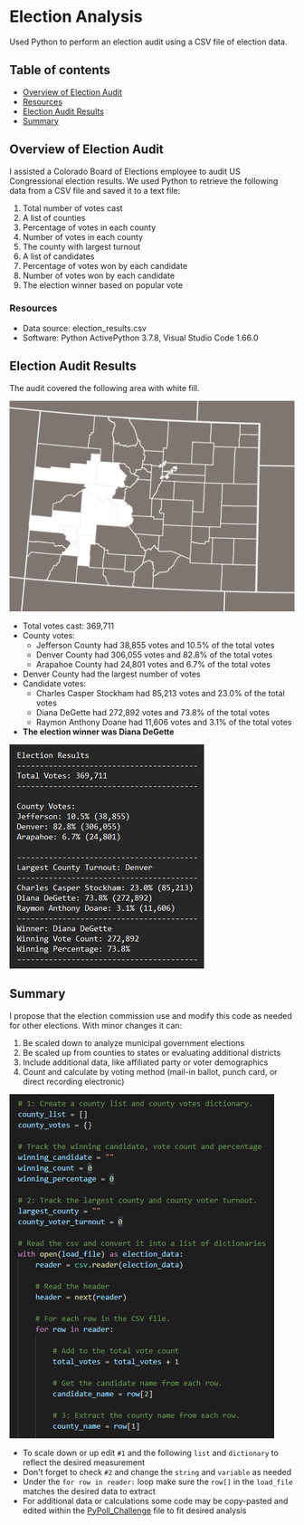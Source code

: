 # Election Analysis
Used Python to perform an election audit using a CSV file of election data.

## Table of contents
* [Overview of Election Audit](#overview-of-election-audit)
* [Resources](#resources)
* [Election Audit Results](#election-audit-results)
* [Summary](#summary)

## Overview of Election Audit
I assisted a Colorado Board of Elections employee to audit US Congressional election results. We used Python to retrieve the following data from a CSV file and saved it to a text file:

1. Total number of votes cast
2. A list of counties
3. Percentage of votes in each county
4. Number of votes in each county
5. The county with largest turnout
6. A list of candidates
7. Percentage of votes won by each candidate
8. Number of votes won by each candidate
9. The election winner based on popular vote

### Resources
- Data source: election_results.csv
- Software: Python ActivePython 3.7.8, Visual Studio Code 1.66.0

## Election Audit Results
The audit covered the following area with white fill.

![Audit Map](/Resources/audit_map.png)

- Total votes cast: 369,711
- County votes:
  - Jefferson County had 38,855 votes and 10.5% of the total votes
  - Denver County had 306,055 votes and 82.8% of the total votes
  - Arapahoe County had 24,801 votes and 6.7% of the total votes
- Denver County had the largest number of votes
- Candidate votes:
  - Charles Casper Stockham had 85,213 votes and 23.0% of the total votes
  - Diana DeGette had 272,892 votes and 73.8% of the total votes
  - Raymon Anthony Doane had 11,606 votes and 3.1% of the total votes
- **The election winner was Diana DeGette**

![Election Results](/Resources/final_results.png)

## Summary
I propose that the election commission use and modify this code as needed for other elections. With minor changes it can:

1. Be scaled down to analyze municipal government elections
2. Be scaled up from counties to states or evaluating additional districts
3. Include additional data, like affiliated party or voter demographics
4. Count and calculate by voting method (mail-in ballot, punch card, or direct recording electronic)

![Code to Edit](/Resources/code_to_edit.png)

- To scale down or up edit `#1` and the following `list` and `dictionary` to reflect the desired measurement
- Don't forget to check `#2` and change the `string` and `variable` as needed
- Under the `for row in reader:` loop make sure the `row[]` in the `load_file` matches the desired data to extract
- For additional data or calculations some code may be copy-pasted and edited within the [PyPoll_Challenge](Resources/PyPoll_Challenge.py) file to fit desired analysis


